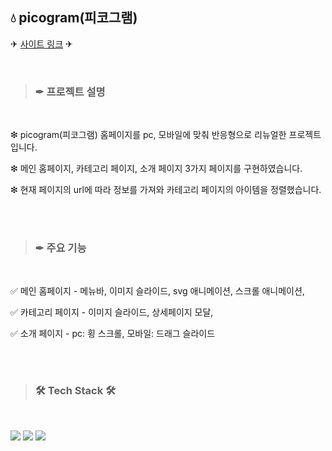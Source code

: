 ## 💧 picogram(피코그램)


✈ [사이트 링크](http://yeonee27.dothome.co.kr/picogram/) ✈

<br/>

>
> ###  ✒ 프로젝트 설명 
>

<br/>

  ❇ picogram(피코그램) 홈페이지를 pc, 모바일에 맞춰 반응형으로 리뉴얼한 프로젝트입니다.
    
  ❇ 메인 홈페이지, 카테고리 페이지, 소개 페이지 3가지 페이지를 구현하였습니다.
    
  ❇ 현재 페이지의 url에 따라 정보를 가져와 카테고리 페이지의 아이템을 정렬했습니다.

<br/><br/>

>
> ###  ✒ 주요 기능 
>

<br/>

  ✅ 메인 홈페이지 - 메뉴바, 이미지 슬라이드, svg 애니메이션, 스크롤 애니메이션,
    
  ✅ 카테고리 페이지 - 이미지 슬라이드, 상세페이지 모달,
    
  ✅ 소개 페이지 - pc: 횡 스크롤, 모바일: 드래그 슬라이드
  
<br/><br/>

>
> ###  🛠 Tech Stack 🛠
>

<br/>

<p>
  <img src="https://img.shields.io/badge/html5-E34F26?style=for-the-badge&logo=html5&logoColor=white">
  <img src="https://img.shields.io/badge/css-1572B6?style=for-the-badge&logo=css3&logoColor=white">
  <img src="https://img.shields.io/badge/javascript-F7DF1E?style=for-the-badge&logo=javaScipt&logoColor=black"/>
</p>
